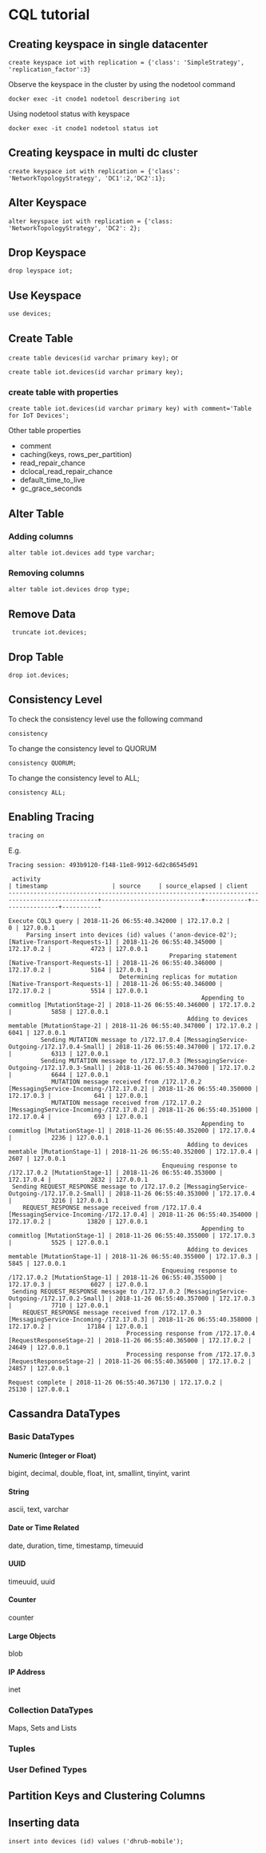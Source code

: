# CQL tutorial

## Creating keyspace in single datacenter
`create keyspace iot with replication = {'class': 'SimpleStrategy', 'replication_factor':3}`

Observe the keyspace in the cluster by using the nodetool command

`docker exec -it cnode1 nodetool describering iot`

Using nodetool status with keyspace

`docker exec -it cnode1 nodetool status iot`

## Creating keyspace in multi dc cluster

`create keyspace iot with replication = {'class': 'NetworkTopologyStrategy', 'DC1':2,'DC2':1};`

## Alter Keyspace

`alter keyspace iot with replication = {'class: 'NetworkTopologyStrategy', 'DC2': 2};`

## Drop Keyspace

`drop leyspace iot;`

## Use Keyspace

`use devices;`

## Create Table

`create table devices(id varchar primary key);`
 or
 
`create table iot.devices(id varchar primary key);`

### create table with properties
`create table iot.devices(id varchar primary key) with comment='Table for IoT Devices';`

Other table properties
* comment
* caching(keys, rows_per_partition)
* read_repair_chance
* dclocal_read_repair_chance
* default_time_to_live
* gc_grace_seconds
 
## Alter Table

### Adding columns
`alter table iot.devices add type varchar;`

### Removing columns
`alter table iot.devices drop type;`

## Remove Data 

` truncate iot.devices;`

## Drop Table

`drop iot.devices;`


## Consistency Level
To check the consistency level use the following command

`consistency`

To change the consistency level to QUORUM

`consistency QUORUM;`

To change the consistency level to ALL;

`consistency ALL;`

## Enabling Tracing

`tracing on`

E.g.

```
Tracing session: 493b9120-f148-11e8-9912-6d2c86545d91

 activity                                                                                      | timestamp                  | source     | source_elapsed | client
-----------------------------------------------------------------------------------------------+----------------------------+------------+----------------+-----------
                                                                            Execute CQL3 query | 2018-11-26 06:55:40.342000 | 172.17.0.2 |              0 | 127.0.0.1
     Parsing insert into devices (id) values ('anon-device-02'); [Native-Transport-Requests-1] | 2018-11-26 06:55:40.345000 | 172.17.0.2 |           4723 | 127.0.0.1
                                             Preparing statement [Native-Transport-Requests-1] | 2018-11-26 06:55:40.346000 | 172.17.0.2 |           5164 | 127.0.0.1
                               Determining replicas for mutation [Native-Transport-Requests-1] | 2018-11-26 06:55:40.346000 | 172.17.0.2 |           5514 | 127.0.0.1
                                                      Appending to commitlog [MutationStage-2] | 2018-11-26 06:55:40.346000 | 172.17.0.2 |           5858 | 127.0.0.1
                                                  Adding to devices memtable [MutationStage-2] | 2018-11-26 06:55:40.347000 | 172.17.0.2 |           6041 | 127.0.0.1
         Sending MUTATION message to /172.17.0.4 [MessagingService-Outgoing-/172.17.0.4-Small] | 2018-11-26 06:55:40.347000 | 172.17.0.2 |           6313 | 127.0.0.1
         Sending MUTATION message to /172.17.0.3 [MessagingService-Outgoing-/172.17.0.3-Small] | 2018-11-26 06:55:40.347000 | 172.17.0.2 |           6644 | 127.0.0.1
            MUTATION message received from /172.17.0.2 [MessagingService-Incoming-/172.17.0.2] | 2018-11-26 06:55:40.350000 | 172.17.0.3 |            641 | 127.0.0.1
            MUTATION message received from /172.17.0.2 [MessagingService-Incoming-/172.17.0.2] | 2018-11-26 06:55:40.351000 | 172.17.0.4 |            693 | 127.0.0.1
                                                      Appending to commitlog [MutationStage-1] | 2018-11-26 06:55:40.352000 | 172.17.0.4 |           2236 | 127.0.0.1
                                                  Adding to devices memtable [MutationStage-1] | 2018-11-26 06:55:40.352000 | 172.17.0.4 |           2607 | 127.0.0.1
                                           Enqueuing response to /172.17.0.2 [MutationStage-1] | 2018-11-26 06:55:40.353000 | 172.17.0.4 |           2832 | 127.0.0.1
 Sending REQUEST_RESPONSE message to /172.17.0.2 [MessagingService-Outgoing-/172.17.0.2-Small] | 2018-11-26 06:55:40.353000 | 172.17.0.4 |           3216 | 127.0.0.1
    REQUEST_RESPONSE message received from /172.17.0.4 [MessagingService-Incoming-/172.17.0.4] | 2018-11-26 06:55:40.354000 | 172.17.0.2 |          13820 | 127.0.0.1
                                                      Appending to commitlog [MutationStage-1] | 2018-11-26 06:55:40.355000 | 172.17.0.3 |           5525 | 127.0.0.1
                                                  Adding to devices memtable [MutationStage-1] | 2018-11-26 06:55:40.355000 | 172.17.0.3 |           5845 | 127.0.0.1
                                           Enqueuing response to /172.17.0.2 [MutationStage-1] | 2018-11-26 06:55:40.355000 | 172.17.0.3 |           6027 | 127.0.0.1
 Sending REQUEST_RESPONSE message to /172.17.0.2 [MessagingService-Outgoing-/172.17.0.2-Small] | 2018-11-26 06:55:40.357000 | 172.17.0.3 |           7710 | 127.0.0.1
    REQUEST_RESPONSE message received from /172.17.0.3 [MessagingService-Incoming-/172.17.0.3] | 2018-11-26 06:55:40.358000 | 172.17.0.2 |          17184 | 127.0.0.1
                                 Processing response from /172.17.0.4 [RequestResponseStage-2] | 2018-11-26 06:55:40.365000 | 172.17.0.2 |          24649 | 127.0.0.1
                                 Processing response from /172.17.0.3 [RequestResponseStage-2] | 2018-11-26 06:55:40.365000 | 172.17.0.2 |          24857 | 127.0.0.1
                                                                              Request complete | 2018-11-26 06:55:40.367130 | 172.17.0.2 |          25130 | 127.0.0.1

```

## Cassandra DataTypes


### Basic DataTypes

#### Numeric (Integer or Float)
bigint, decimal, double, float, int, smallint, tinyint, varint

#### String
ascii, text, varchar

#### Date or Time Related
date, duration, time, timestamp, timeuuid

#### UUID
timeuuid, uuid

#### Counter
counter

#### Large Objects
blob

#### IP Address
inet

### Collection DataTypes

Maps, Sets and Lists

### Tuples

### User Defined Types

## Partition Keys and Clustering Columns


## Inserting data

`insert into devices (id) values ('dhrub-mobile');` 
